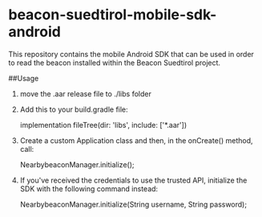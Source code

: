 # beacon-suedtirol-mobile-sdk-android
This repository contains the mobile Android SDK that can be used in order to read the beacon installed within the Beacon Suedtirol project.


##Usage
1. move the .aar release file to ./libs folder
2. Add this to your build.gradle file:


    implementation fileTree(dir: 'libs', include: ['*.aar'])
    
3. Create a custom Application class and then, in the onCreate() method, call:


    NearbybeaconManager.initialize();
    
4. If you've received the credentials to use the trusted API, initialize the SDK with the following command instead:


    NearbybeaconManager.initialize(String username, String password);
